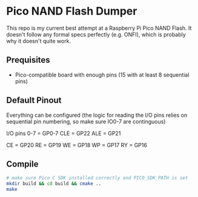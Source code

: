 # Pico NAND Flash Dumper

This repo is my current best attempt at a Raspberry Pi Pico NAND Flash. It doesn't follow any formal specs perfectly (e.g. ONFI), which is probably why it doesn't quite work.

## Prequisites
- Pico-compatible board with enough pins (15 with at least 8 sequential pins)

## Default Pinout
Everything can be configured (the logic for reading the I/O pins relies on sequential pin numbering, so make sure IO0-7 are continguous)

I/O pins 0-7 = GP0-7
CLE = GP22 
ALE = GP21

CE = GP20
RE = GP19
WE = GP18
WP = GP17
RY = GP16

## Compile
```bash
# make sure Pico C SDK installed correctly and PICO_SDK_PATH is set
mkdir build && cd build && cmake ..
make
```
